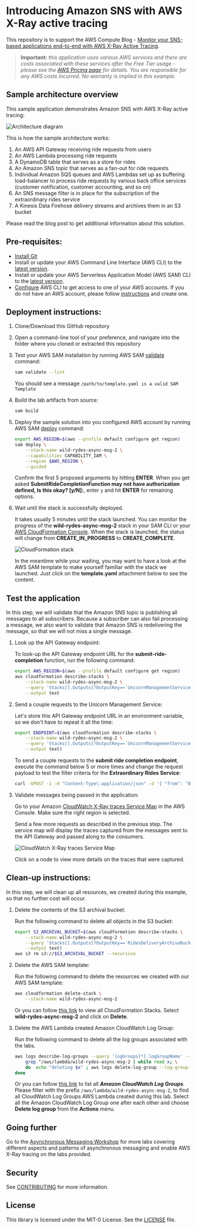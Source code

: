 # Introducing Amazon SNS with AWS X-Ray active tracing

This repository is to support the AWS Compute Blog - [Monitor your SNS-based applications end-to-end with AWS X-Ray Active Tracing](#).

> **Important:** _this application uses various AWS services and there are costs associated with these services after the Free Tier usage - please see the [AWS Pricing page](https://aws.amazon.com/pricing/) for details. You are responsible for any AWS costs incurred. No warranty is implied in this example._

## Sample architecture overview

This sample application demonstrates Amazon SNS with AWS X-Ray active tracing:

![Architecture diagram](/images/x-ray-sns-tracing-integration-use-case-2-architecture.drawio.png)

This is how the sample architecture works:

1. An AWS API Gateway receiving ride requests from users
2. An AWS Lambda processing ride requests
3. A DynamoDB table that serves as a store for rides
4. An Amazon SNS topic that serves as a fan-out for ride requests
5. Individual Amazon SQS queues and AWS Lambdas set up as buffering load-balancer to process ride requests by various back office services (customer notification, customer accounting, and so on)
6. An SNS message filter is in place for the subscription of the extraordinary rides service
7. A Kinesis Data Firehose delivery streams and archives them in an S3 bucket

Please read the blog post to get additional information about this solution.

## Pre-requisites:

- [Install Git](https://git-scm.com/book/en/v2/Getting-Started-Installing-Git)
- Install or update your AWS Command Line Interface (AWS CLI) to the [latest version](https://docs.aws.amazon.com/cli/latest/userguide/getting-started-install.html).
- Install or update your AWS Serverless Application Model (AWS SAM) CLI to the [latest version](https://docs.aws.amazon.com/serverless-application-model/latest/developerguide/install-sam-cli.html).
- [Configure](https://docs.aws.amazon.com/cli/latest/userguide/cli-configure-files.html) AWS CLI to get access to one of your AWS accounts. If you do not have an AWS account, please follow [instructions](https://portal.aws.amazon.com/gp/aws/developer/registration/index.html) and create one.

## Deployment instructions:

1. Clone/Download this GitHub repository
2. Open a command-line tool of your preference, and navigate into the folder where you cloned or extracted this repository
3. Test your AWS SAM installation by running AWS SAM [validate](https://docs.aws.amazon.com/serverless-application-model/latest/developerguide/sam-cli-command-reference-sam-validate.html) command:

   ```bash
   sam validate --lint
   ```

   You should see a message `/path/to/template.yaml is a valid SAM Template`

4. Build the lab artifacts from source:

   ```bash
   sam build
   ```

5. Deploy the sample solution into you configured AWS account by running AWS SAM [deploy](https://docs.aws.amazon.com/serverless-application-model/latest/developerguide/sam-cli-command-reference-sam-deploy.html) command:

   ```bash
   export AWS_REGION=$(aws --profile default configure get region)
   sam deploy \
       --stack-name wild-rydes-async-msg-2 \
       --capabilities CAPABILITY_IAM \
       --region $AWS_REGION \
       --guided
   ```

   Confirm the first 5 proposed arguments by hitting **ENTER**. When you get asked **SubmitRideCompletionFunction may not have authorization defined, Is this okay? [y/N]:**, enter `y` and hit **ENTER** for remaining options.

6. Wait until the stack is successfully deployed.

   It takes usually 5 minutes until the stack launched. You can monitor the progress of the **wild-rydes-async-msg-2** stack in your SAM CLI or your [AWS CloudFormation Console](https://console.aws.amazon.com/cloudformation). When the stack is launched, the status will change from **CREATE_IN_PROGRESS** to **CREATE_COMPLETE**.

   ![CloudFormation stack](images/cloudformation.png)

   In the meantime while your waiting, you may want to have a look at the AWS SAM template to make yourself familiar with the stack we launched. Just click on the **template.yaml** attachment below to see the content.

## Test the application

In this step, we will validate that the Amazon SNS topic is publishing all messages to all subscribers. Because a subscriber can also fail processing a message, we also want to validate that Amazon SNS is redelivering the message, so that we will not miss a single message.

1. Look up the API Gateway endpoint:

   To look-up the API Gateway endpoint URL for the **submit-ride-completion** function, run the following command:

   ```bash
   export AWS_REGION=$(aws --profile default configure get region)
   aws cloudformation describe-stacks \
       --stack-name wild-rydes-async-msg-2 \
       --query 'Stacks[].Outputs[?OutputKey==`UnicornManagementServiceApiSubmitRideCompletionEndpoint`].OutputValue' \
       --output text
    ```

2. Send a couple requests to the Unicorn Management Service:

   Let's store this API Gateway endpoint URL in an environment variable, so we don't have to repeat it all the time:

   ```bash
   export ENDPOINT=$(aws cloudformation describe-stacks \
       --stack-name wild-rydes-async-msg-2 \
       --query 'Stacks[].Outputs[?OutputKey==`UnicornManagementServiceApiSubmitRideCompletionEndpoint`].OutputValue' \
       --output text)
   ```

   To send a couple requests to the **submit ride completion endpoint**, execute the command below 5 or more times and change the request payload to test the filter criteria for the **Extraordinary Rides Service**:

   ```bash
   curl -XPOST -i -H "Content-Type\:application/json" -d '{ "from": "Berlin", "to": "Frankfurt", "duration": 420, "distance": 600, "customer": "cmr", "fare": 256.50 }' $ENDPOINT
   ```

3. Validate messages being passed in the application:

   Go to your Amazon [CloudWatch X-Ray traces Service Map](https://console.aws.amazon.com/cloudwatch/home?#xray:service-map) in the AWS Console. Make sure the right region is selected.

   Send a few more requests as described in the previous step. The service map will display the traces captured from the messages sent to the API Gateway and passed along to the consumers.

   ![CloudWatch X-Ray traces Service Map](images/servicemap.png)

   Click on a node to view more details on the traces that were captured.

## Clean-up instructions:

In this step, we will clean up all resources, we created during this example, so that no further cost will occur.

1. Delete the contents of the S3 archival bucket:

   Run the following command to delete all objects in the S3 bucket:

   ```bash
   export S3_ARCHIVAL_BUCKET=$(aws cloudformation describe-stacks \
       --stack-name wild-rydes-async-msg-2 \
       --query 'Stacks[].Outputs[?OutputKey==`RidesDeliveryArchiveBucket`].OutputValue' \
       --output text)
   aws s3 rm s3://$S3_ARCHIVAL_BUCKET --recursive
   ```

2. Delete the AWS SAM template:

   Run the following command to delete the resources we created with our AWS SAM template:

   ```bash
   aws cloudformation delete-stack \
       --stack-name wild-rydes-async-msg-2
   ```

   Or you can follow [this link](https://console.aws.amazon.com/cloudformation/home?#/stacks) to view all CloudFormation Stacks. Select **wild-rydes-async-msg-2** and click on **Delete**.

3. Delete the AWS Lambda created Amazon CloudWatch Log Group:

   Run the following command to delete all the log groups associated with the labs.

   ```bash
   aws logs describe-log-groups --query 'logGroups[*].logGroupName' --output table | awk '{print $2}' | \
       grep ^/aws/lambda/wild-rydes-async-msg-2 | while read x; \
       do  echo "deleting $x" ; aws logs delete-log-group --log-group-name $x; \
   done
   ```

   Or you can follow [this link](https://console.aws.amazon.com/cloudwatch/home#logsV2:log-groups) to list all ***Amazon CloudWatch Log Groups***. Please filter with the prefix `/aws/lambda/wild-rydes-async-msg-2`, to find all CloudWatch Log Groups AWS Lambda created during this lab. Select all the Amazon CloudWatch Log Group one after each other and choose **Delete log group** from the **Actions** menu.

## Going further

Go to the [Asynchronous Messaging Workshop](https://async-messaging.workshop.aws/) for more labs covering different aspects and patterns of asynchronous messaging and enable AWS X-Ray tracing on the labs provided.

## Security

See [CONTRIBUTING](CONTRIBUTING.md) for more information.

## License

This library is licensed under the MIT-0 License. See the [LICENSE](LICENSE) file.
